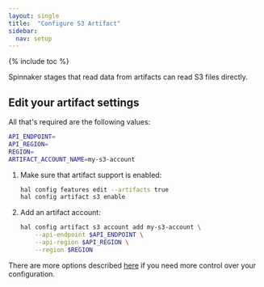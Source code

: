 ```yaml
---
layout: single
title:  "Configure S3 Artifact"
sidebar:
  nav: setup
---
```


{% include toc %}

Spinnaker stages that read data from artifacts can read S3 files directly.


## Edit your artifact settings

All that's required are the following values:

```bash
API_ENDPOINT=
API_REGION=
REGION=
ARTIFACT_ACCOUNT_NAME=my-s3-account
```

1. Make sure that artifact support is enabled:

   ```bash
   hal config features edit --artifacts true
   hal config artifact s3 enable
   ```

2. Add an artifact account:

   ```bash
   hal config artifact s3 account add my-s3-account \
       --api-endpoint $API_ENDPOINT \
       --api-region $API_REGION \
       --region $REGION
   ```

There are more options described
[here](/reference/halyard/commands#hal-config-artifact-s3-account-edit)
if you need more control over your configuration.
